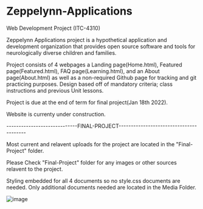 # Zeppelynn-Applications

Web Development Project (ITC-4310)

Zeppelynn Applications project is a hypothetical application and development organization that provides open source software and tools for neurologically diverse children and families.

Project consists of 4 webpages a Landing page(Home.html), Featured page(Featured.html), FAQ page(Learning.html), and an About page(About.html) as well as a non-required Github page for tracking and git practicing purposes. Design based off of mandatory criteria; class instructions and previous Unit lessons. 

Project is due at the end of term for final project(Jan 18th 2022). 

Website is currenty under construction.

-----------------------------FINAL-PROJECT----------------------------------------

Most current and relavent uploads for the project are located in the "Final-Project" folder.

Please Check "Final-Project" folder for any images or other sources relavent to the project.

Styling embedded for all 4 documents so no style.css documents are needed. Only additional documents needed are located in the Media Folder.



![image](https://user-images.githubusercontent.com/77269940/147722645-597b7f23-dc22-4256-806d-ab303ee0be71.png)    






































